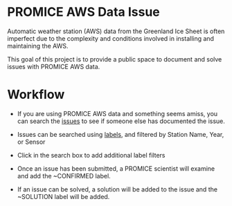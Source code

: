 # PROMICE AWS Data Issue

Automatic weather station (AWS) data from the Greenland Ice Sheet is often imperfect due to the complexity and conditions involved in installing and maintaining the AWS.

This goal of this project is to provide a public space to document and solve issues with PROMICE AWS data.

# Workflow

+  If you are using PROMICE AWS data and something seems amiss, you can search the [issues](https://gitlab.com/mankoff/PROMICE-AWS-data-issues/issues) to see if someone else has documented the issue.
  + Issues can be searched using [labels](https://gitlab.com/mankoff/PROMICE-AWS-data-issues/labels), and filtered by Station Name, Year, or Sensor
  + Click in the search box to add additional label filters
  
+ Once an issue has been submitted, a PROMICE scientist will examine and add the ~CONFIRMED label.

+ If an issue can be solved, a solution will be added to the issue and the ~SOLUTION label will be added.
